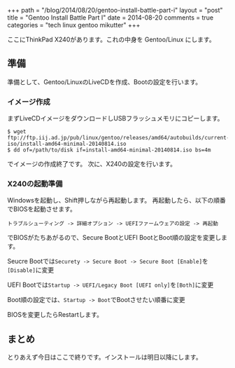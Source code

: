+++
path = "/blog/2014/08/20/gentoo-install-battle-part-i"
layout = "post"
title = "Gentoo Install Battle Part I"
date = 2014-08-20
comments = true
categories = "tech linux gentoo mikutter"
+++

ここにThinkPad X240があります。これの中身を Gentoo/Linux にします。

## 準備

準備として、Gentoo/LinuxのLiveCDを作成、Bootの設定を行います。


### イメージ作成
まずLiveCDイメージをダウンロードしUSBフラッシュメモリにコピーします。

```
$ wget ftp://ftp.iij.ad.jp/pub/linux/gentoo/releases/amd64/autobuilds/current-iso/install-amd64-minimal-20140814.iso
$ dd of=/path/to/disk if=install-amd64-minimal-20140814.iso bs=4m
```

でイメージの作成終了です。
次に、X240の設定を行います。

### X240の起動準備
Windowsを起動し、Shift押しながら再起動します。
再起動したら、以下の順番でBIOSを起動させます。

```
トラブルシューティング -> 詳細オプション -> UEFIファームウェアの設定 -> 再起動
```

でBIOSがたちあがるので、Secure BootとUEFI BootとBoot順の設定を変更します。

Seucre Bootでは`Securety -> Secure Boot -> Secure Boot [Enable]`を`[Disable]`に変更

UEFI Bootでは`Startup -> UEFI/Legacy Boot [UEFI only]`を`[Both]`に変更

Boot順の設定では、`Startup -> Boot`でBootさせたい順番に変更

BIOSを変更したらRestartします。

## まとめ

とりあえず今日はここで終りです。インストールは明日以降にします。
